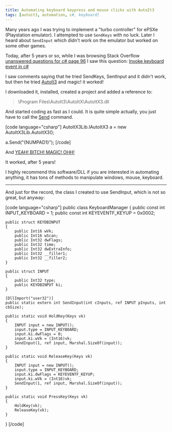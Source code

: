 ```yaml
---
title: Automating keyboard keypress and mouse clicks with AutoIt3
tags: [autoit3, automation, c#, keyboard]
---
```


Many years ago I was trying to implement a "turbo controller" for ePSXe (Playstation emulator). I attempted to use `SendKeys` with no luck. Later I heard about `SendInput` which didn't work on the emulator but worked on some other games.

Today, after 5 years or so, while I was browsing Stack Overflow <a href="http://stackoverflow.com/search?page=96&amp;tab=newest&amp;q=%5bc%23%5d%20answers%3a0" target="_blank">unanswered questions for c# page 96</a> I saw this question: <a href="http://stackoverflow.com/q/28393164/340760" target="_blank">Invoke keyboard event in c#</a>

I saw comments saying that he tried SendKeys, SentInput and it didn't work, but then he tried <a href="https://www.autoitscript.com/site/autoit/downloads/" target="_blank">AutoIt3</a> and magic! it worked!
<!--more-->

I downloaded it, installed, created a project and added a reference to:

<blockquote>\Program Files\AutoIt3\AutoItX\AutoItX3.dll</blockquote>

And started coding as fast as I could. It is quite simple actually, you just have to call the <a href="https://www.autoitscript.com/autoit3/docs/functions/Send.htm" target="_blank">Send</a> command.

[code language="csharp"]
AutoItX3Lib.IAutoItX3 a = new AutoItX3Lib.AutoItX3();

a.Send("{NUMPAD1}");
[/code]

And <a href="https://www.youtube.com/watch?v=EwVDDxoKBk4" target="_blank">YEAH! BITCH! MAGIC! OHH!</a>

It worked, after 5 years!

I highly recommend this software/DLL if you are interested in automating anything, it has tons of methods to manipulate windows, mouse, keyboard.

<hr>

And just for the record, the class I created to use SendInput, which is not so great, but anyway:

[code language="csharp"]
public class KeyboardManager
{
    public const int INPUT_KEYBOARD = 1;
    public const int KEYEVENTF_KEYUP = 0x0002;

    public struct KEYDBINPUT
    {
        public Int16 wVk;
        public Int16 wScan;
        public Int32 dwFlags;
        public Int32 time;
        public Int32 dwExtraInfo;
        public Int32 __filler1;
        public Int32 __filler2;
    }

    public struct INPUT
    {
        public Int32 type;
        public KEYDBINPUT ki;
    }

    [DllImport("user32")]
    public static extern int SendInput(int cInputs, ref INPUT pInputs, int cbSize);

    public static void HoldKey(Keys vk)
    {
        INPUT input = new INPUT();
        input.type = INPUT_KEYBOARD;
        input.ki.dwFlags = 0;
        input.ki.wVk = (Int16)vk;
        SendInput(1, ref input, Marshal.SizeOf(input));
    }

    public static void ReleaseKey(Keys vk)
    {
        INPUT input = new INPUT();
        input.type = INPUT_KEYBOARD;
        input.ki.dwFlags = KEYEVENTF_KEYUP;
        input.ki.wVk = (Int16)vk;
        SendInput(1, ref input, Marshal.SizeOf(input));
    }

    public static void PressKey(Keys vk)
    {
        HoldKey(vk);
        ReleaseKey(vk);
    }
}
[/code]
